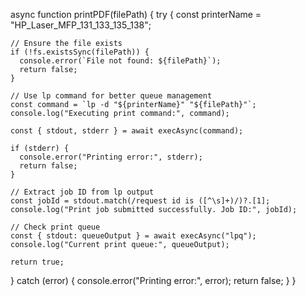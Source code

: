 async function printPDF(filePath) {
  try {
    const printerName = "HP_Laser_MFP_131_133_135_138";

    // Ensure the file exists
    if (!fs.existsSync(filePath)) {
      console.error(`File not found: ${filePath}`);
      return false;
    }

    // Use lp command for better queue management
    const command = `lp -d "${printerName}" "${filePath}"`;
    console.log("Executing print command:", command);

    const { stdout, stderr } = await execAsync(command);

    if (stderr) {
      console.error("Printing error:", stderr);
      return false;
    }

    // Extract job ID from lp output
    const jobId = stdout.match(/request id is ([^\s]+)/)?.[1];
    console.log("Print job submitted successfully. Job ID:", jobId);

    // Check print queue
    const { stdout: queueOutput } = await execAsync("lpq");
    console.log("Current print queue:", queueOutput);

    return true;
  } catch (error) {
    console.error("Printing error:", error);
    return false;
  }
}